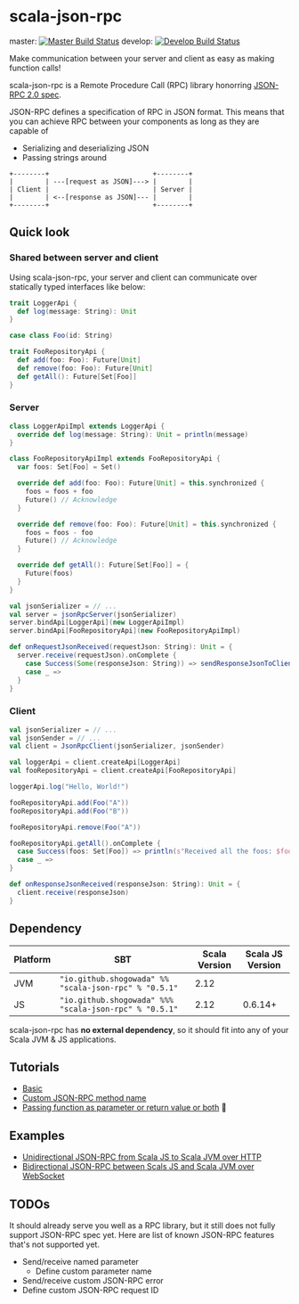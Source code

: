 # scala-json-rpc

master: [![Master Build Status](https://travis-ci.org/shogowada/scala-json-rpc.svg?branch=master)](https://travis-ci.org/shogowada/scala-json-rpc)
develop: [![Develop Build Status](https://travis-ci.org/shogowada/scala-json-rpc.svg?branch=develop)](https://travis-ci.org/shogowada/scala-json-rpc)

Make communication between your server and client as easy as making function calls!

scala-json-rpc is a Remote Procedure Call (RPC) library honorring [JSON-RPC 2.0 spec](http://www.jsonrpc.org).

JSON-RPC defines a specification of RPC in JSON format. This means that you can achieve RPC between your components as long as they are capable of

- Serializing and deserializing JSON
- Passing strings around

```
+--------+                          +--------+
|        | ---[request as JSON]---> |        |
| Client |                          | Server |
|        | <--[response as JSON]--- |        |
+--------+                          +--------+
```

## Quick look

### Shared between server and client

Using scala-json-rpc, your server and client can communicate over statically typed interfaces like below:

```scala
trait LoggerApi {
  def log(message: String): Unit
}

case class Foo(id: String)

trait FooRepositoryApi {
  def add(foo: Foo): Future[Unit]
  def remove(foo: Foo): Future[Unit]
  def getAll(): Future[Set[Foo]]
}
```

### Server

```scala
class LoggerApiImpl extends LoggerApi {
  override def log(message: String): Unit = println(message)
}

class FooRepositoryApiImpl extends FooRepositoryApi {
  var foos: Set[Foo] = Set()

  override def add(foo: Foo): Future[Unit] = this.synchronized {
    foos = foos + foo
    Future() // Acknowledge
  }

  override def remove(foo: Foo): Future[Unit] = this.synchronized {
    foos = foos - foo
    Future() // Acknowledge
  }

  override def getAll(): Future[Set[Foo]] = {
    Future(foos)
  }
}

val jsonSerializer = // ...
val server = jsonRpcServer(jsonSerializer)
server.bindApi[LoggerApi](new LoggerApiImpl)
server.bindApi[FooRepositoryApi](new FooRepositoryApiImpl)

def onRequestJsonReceived(requestJson: String): Unit = {
  server.receive(requestJson).onComplete {
    case Success(Some(responseJson: String)) => sendResponseJsonToClient(responseJson)
    case _ =>
  }
}
```

### Client

```scala
val jsonSerializer = // ...
val jsonSender = // ...
val client = JsonRpcClient(jsonSerializer, jsonSender)

val loggerApi = client.createApi[LoggerApi]
val fooRepositoryApi = client.createApi[FooRepositoryApi]

loggerApi.log("Hello, World!")

fooRepositoryApi.add(Foo("A"))
fooRepositoryApi.add(Foo("B"))

fooRepositoryApi.remove(Foo("A"))

fooRepositoryApi.getAll().onComplete {
  case Success(foos: Set[Foo]) => println(s"Received all the foos: $foos")
  case _ =>
}

def onResponseJsonReceived(responseJson: String): Unit = {
  client.receive(responseJson)
}
```

## Dependency

|Platform|SBT|Scala Version|Scala JS Version|
|---|---|---|---|
|JVM|```"io.github.shogowada" %% "scala-json-rpc" % "0.5.1"```|2.12||
|JS|```"io.github.shogowada" %%% "scala-json-rpc" % "0.5.1"```|2.12|0.6.14+|

scala-json-rpc has **no external dependency**, so it should fit into any of your Scala JVM & JS applications.

## Tutorials

- [Basic](/tutorials/basic.md)
- [Custom JSON-RPC method name](/tutorials/custom-json-rpc-method-name.md)
- [Passing function as parameter or return value or both](/tutorials/passing-function-as-parameter-or-return-value-or-both.md) :tada:

## Examples

- [Unidirectional JSON-RPC from Scala JS to Scala JVM over HTTP](/examples/e2e)
- [Bidirectional JSON-RPC between Scals JS and Scala JVM over WebSocket](/examples/e2e-web-socket)

## TODOs

It should already serve you well as a RPC library, but it still does not fully support JSON-RPC spec yet. Here are list of known JSON-RPC features that's not supported yet.

- Send/receive named parameter
    - Define custom parameter name
- Send/receive custom JSON-RPC error
- Define custom JSON-RPC request ID
